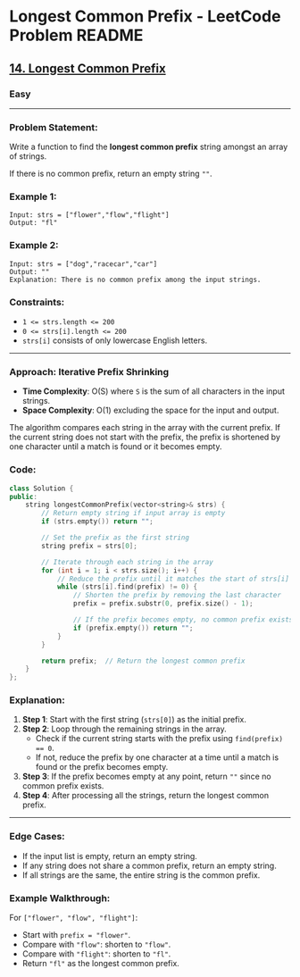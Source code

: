 # Longest Common Prefix - LeetCode Problem README

<h2><a href="https://leetcode.com/problems/longest-common-prefix/">14. Longest Common Prefix</a></h2><h3>Easy</h3><hr>

### Problem Statement:
Write a function to find the **longest common prefix** string amongst an array of strings.

If there is no common prefix, return an empty string `""`.

### Example 1:
```
Input: strs = ["flower","flow","flight"]
Output: "fl"
```

### Example 2:
```
Input: strs = ["dog","racecar","car"]
Output: ""
Explanation: There is no common prefix among the input strings.
```

### Constraints:
- `1 <= strs.length <= 200`
- `0 <= strs[i].length <= 200`
- `strs[i]` consists of only lowercase English letters.

---

### Approach: Iterative Prefix Shrinking
- **Time Complexity**: O(S) where `S` is the sum of all characters in the input strings.
- **Space Complexity**: O(1) excluding the space for the input and output.

The algorithm compares each string in the array with the current prefix. If the current string does not start with the prefix, the prefix is shortened by one character until a match is found or it becomes empty.

### Code:
```cpp
class Solution {
public:
    string longestCommonPrefix(vector<string>& strs) {
        // Return empty string if input array is empty
        if (strs.empty()) return "";

        // Set the prefix as the first string
        string prefix = strs[0];

        // Iterate through each string in the array
        for (int i = 1; i < strs.size(); i++) {
            // Reduce the prefix until it matches the start of strs[i]
            while (strs[i].find(prefix) != 0) {
                // Shorten the prefix by removing the last character
                prefix = prefix.substr(0, prefix.size() - 1);

                // If the prefix becomes empty, no common prefix exists
                if (prefix.empty()) return "";
            }
        }

        return prefix;  // Return the longest common prefix
    }
};
```

### Explanation:
1. **Step 1**: Start with the first string (`strs[0]`) as the initial prefix.
2. **Step 2**: Loop through the remaining strings in the array.
   - Check if the current string starts with the prefix using `find(prefix) == 0`.
   - If not, reduce the prefix by one character at a time until a match is found or the prefix becomes empty.
3. **Step 3**: If the prefix becomes empty at any point, return `""` since no common prefix exists.
4. **Step 4**: After processing all the strings, return the longest common prefix.

---

### Edge Cases:
- If the input list is empty, return an empty string.
- If any string does not share a common prefix, return an empty string.
- If all strings are the same, the entire string is the common prefix.

### Example Walkthrough:
For `["flower", "flow", "flight"]`:
- Start with `prefix = "flower"`.
- Compare with `"flow"`: shorten to `"flow"`.
- Compare with `"flight"`: shorten to `"fl"`.
- Return `"fl"` as the longest common prefix.

